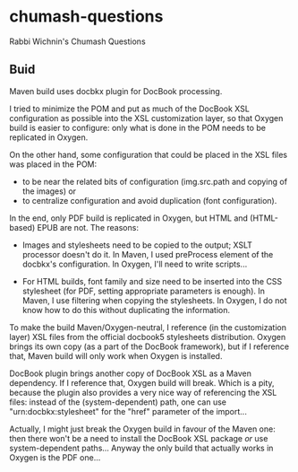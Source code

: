 chumash-questions
=================

Rabbi Wichnin's Chumash Questions



Buid
----

Maven build uses docbkx plugin for DocBook processing.

I tried to minimize the POM and put as much of the DocBook XSL configuration as possible into the XSL customization layer,
so that Oxygen build is easier to configure: only what is done in the POM needs to be replicated in Oxygen.

On the other hand, some configuration that could be placed in the XSL files was placed in the POM:
 - to be near the related bits of configuration (img.src.path and copying of the images) or
 - to centralize configuration and avoid duplication (font configuration).

In the end, only PDF build is replicated in Oxygen, but HTML and (HTML-based) EPUB are not. The reasons:

- Images and stylesheets need to be copied to the output; XSLT processor doesn't do it.
  In Maven, I used preProcess element of the docbkx's configuration.
  In Oxygen, I'll need to write scripts...

- For HTML builds, font family and size need to be inserted into the CSS stylesheet (for PDF, setting appropriate parameters is enough).
  In Maven, I use filtering when copying the stylesheets.
  In Oxygen, I do not know how to do this without duplicating the information.

To make the build Maven/Oxygen-neutral, I reference (in the customization layer) XSL files from the official docbook5 stylesheets distribution.
Oxygen brings its own copy (as a part of the DocBook framework), but if I reference that, Maven build will only work when Oxygen is installed.

DocBook plugin brings another copy of DocBook XSL as a Maven dependency. If I reference that, Oxygen build will break.
Which is a pity, because the plugin also provides a very nice way of referencing the XSL files: instead of the (system-dependent) path, one
can use "urn:docbkx:stylesheet" for the "href" parameter of the import...

Actually, I might just break the Oxygen build in favour of the Maven one: then there won't be a need to install the DocBook XSL package *or* use
system-dependent paths... Anyway the only build that actually works in Oxygen is the PDF one...

 